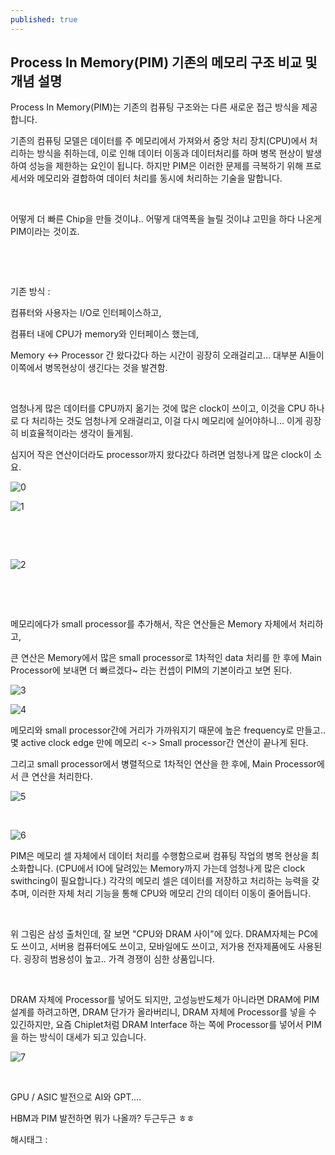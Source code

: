 ```yaml
---
published: true
---
```

## Process In Memory(PIM) 기존의 메모리 구조 비교 및 개념 설명

Process In Memory(PIM)는 기존의 컴퓨팅 구조와는 다른 새로운 접근 방식을 제공합니다.

기존의 컴퓨팅 모델은 데이터를 주 메모리에서 가져와서 중앙 처리 장치(CPU)에서 처리하는 방식을 취하는데, 이로 인해 데이터 이동과 데이터처리를 하며 병목 현상이 발생하여 성능을 제한하는 요인이 됩니다. 하지만 PIM은 이러한 문제를 극복하기 위해 프로세서와 메모리와 결합하여 데이터 처리를 동시에 처리하는 기술을 말합니다.

​

어떻게 더 빠른 Chip을 만들 것이냐.. 어떻게 대역폭을 늘릴 것이냐 고민을 하다 나온게 PIM이라는 것이죠.

​

​

기존 방식 : 

컴퓨터와 사용자는 I/O로 인터페이스하고,

컴퓨터 내에 CPU가 memory와 인터페이스 했는데,

Memory <-> Processor 간 왔다갔다 하는 시간이 굉장히 오래걸리고... 대부분 AI들이 이쪽에서 병목현상이 생긴다는 것을 발견함.

​

엄청나게 많은 데이터를 CPU까지 옮기는 것에 많은 clock이 쓰이고, 이것을 CPU 하나로 다 처리하는 것도 엄청나게 오래걸리고, 이걸 다시 메모리에 실어야하니... 이게 굉장히 비효율적이라는 생각이 들게됨.

심지어 작은 연산이더라도 processor까지 왔다갔다 하려면 엄청나게 많은 clock이 소요.

![0](/asset/img/223170359131/0.png)

![1](/asset/img/223170359131/1.png)

​

​

![2](/asset/img/223170359131/2.png)

​

​

메모리에다가 small processor를 추가해서, 작은 연산들은 Memory 자체에서 처리하고,

큰 연산은 Memory에서 많은 small processor로 1차적인 data 처리를 한 후에 Main Processor에 보내면 더 빠르겠다~ 라는 컨셉이 PIM의 기본이라고 보면 된다.

![3](/asset/img/223170359131/3.png)

![4](/asset/img/223170359131/4.png)

메모리와 small processor간에 거리가 가까워지기 때문에 높은 frequency로 만들고.. 몇 active clock edge 만에 메모리 <-> Small processor간 연산이 끝나게 된다.

그리고 small processor에서 병렬적으로 1차적인 연산을 한 후에, Main Processor에서 큰 연산을 처리한다.

![5](/asset/img/223170359131/5.png)

​

![6](/asset/img/223170359131/6.png)

PIM은 메모리 셀 자체에서 데이터 처리를 수행함으로써 컴퓨팅 작업의 병목 현상을 최소화합니다. (CPU에서 IO에 달려있는 Memory까지 가는데 엄청나게 많은 clock swithcing이 필요합니다.) 각각의 메모리 셀은 데이터를 저장하고 처리하는 능력을 갖추며, 이러한 자체 처리 기능을 통해 CPU와 메모리 간의 데이터 이동이 줄어듭니다.

​

위 그림은 삼성 출처인데, 잘 보면 "CPU와 DRAM 사이"에 있다. DRAM자체는 PC에도 쓰이고, 서버용 컴퓨터에도 쓰이고, 모바일에도 쓰이고, 저가용 전자제품에도 사용된다. 굉장히 범용성이 높고.. 가격 경쟁이 심한 상품입니다.

​

DRAM 자체에 Processor를 넣어도 되지만, 고성능반도체가 아니라면 DRAM에 PIM 설계를 하려고하면, DRAM 단가가 올라버리니, DRAM 자체에 Processor를 넣을 수 있긴하지만, 요즘 Chiplet처럼 DRAM Interface 하는 쪽에 Processor를 넣어서 PIM을 하는 방식이 대세가 되고 있습니다.

![7](/asset/img/223170359131/7.png)

​

GPU / ASIC 발전으로 AI와 GPT....

HBM과 PIM 발전하면 뭐가 나올까? 두근두근 ㅎㅎ

 해시태그 : 